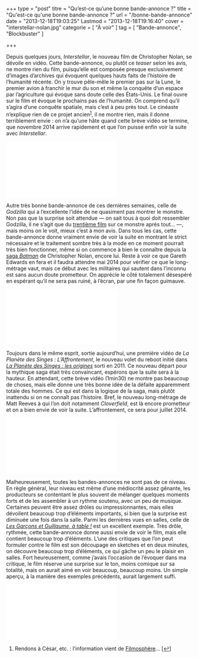 +++
type = "post"
titre = "Qu&rsquo;est-ce qu&rsquo;une bonne bande-annonce ?"
title = "Qu'est-ce qu'une bonne bande-annonce ?"
url = "/bonne-bande-annonce"
date = "2013-12-18T19:03:25"
Lastmod = "2013-12-18T19:16:40"
cover = "interstellar-nolan.jpg"
categorie = [ "À voir" ]
tag = [ "Bande-annonce", "Blockbuster" ]

+++

<p>Depuis quelques jours, <em>Interstellar</em>, le nouveau film de Christopher Nolan, se dévoile en vidéo. Cette bande-annonce, ou plutôt ce <em>teaser</em> selon les avis, ne montre rien du film, puisqu’elle est composée presque exclusivement d’images d’archives qui évoquent quelques hauts faits de l’histoire de l’humanité récente. On y trouve pêle-mêle le premier pas sur la Lune, le premier avion à franchir le mur du son et même la conquête d’un espace par l’agriculture qui évoque sans doute celle des États-Unis. Le final ouvre sur le film et évoque le prochains pas de l’humanité. On comprend qu’il s’agira d’une conquête spatiale, mais c’est à peu près tout. Le cinéaste n’explique rien de ce projet ancien<sup><a href="#footnote_0_10747" id="identifier_0_10747" class="footnote-link footnote-identifier-link" title="Rendons &agrave; C&eacute;sar, etc. : l&rsquo;information vient de Filmosph&egrave;re&hellip;">1</a></sup>, il ne montre rien, mais il donne terriblement envie : on n’a qu’une hâte quand cette brève vidéo se termine, que novembre 2014 arrive rapidement et que l’on puisse enfin voir la suite avec <em>Interstellar</em>.</p>
<div class="video-container"><iframe class="aligncenter" src="//www.youtube.com/embed/jWyRrUhLEaw" frameborder="0" allowfullscreen></iframe></div>
<p>Autre très bonne bande-annonce de ces dernières semaines, celle de <em>Godzilla</em> qui a l’excellente l’idée de ne quasiment pas montrer le monstre. Non pas que la surprise soit attendue — on sait tous à quoi doit ressembler Godzilla, il ne s’agit que du <a href="http://fr.wikipedia.org/wiki/Godzilla">trentième film</a> sur ce monstre après tout… —, mais moins on le voit, mieux c’est à mon avis. Dans tous les cas, cette bande-annonce donne vraiment envie de voir la suite en montrant le strict nécessaire et le traitement sombre très à la mode en ce moment pourrait très bien fonctionner, même si on commence à bien le connaître depuis la <a href="http://voiretmanger.fr/saga/batman-christopher-nolan/">saga <em>Batman</em></a> de Christopher Nolan, encore lui. Reste à voir ce que Gareth Edwards en fera et il faudra attendre mai 2014 pour vérifier ce que le long-métrage vaut, mais ce début avec les militaires qui sautent dans l’inconnu est sans aucun doute prometteur. On apprécie le côté totalement désespéré en espérant qu’il ne sera pas ruiné, à l’écran, par une fin façon guimauve.</p>
<div class="video-container"><iframe class="aligncenter" src="//www.youtube.com/embed/kOG3LNZNO48" frameborder="0" allowfullscreen></iframe></div>
<p>Toujours dans le même esprit, sortie aujourd’hui, une première vidéo de <em>La Planète des Singes : L’Affrontement</em>, le nouveau volet du reboot initié dans <a href="http://voiretmanger.fr/planete-singes-origines-wyatt/" title="La Planète des Singes : les origines, Rupert Wyatt"><em>La Planète des Singes : les origines</em></a> sorti en 2011. Ce nouveau départ pour la mythique saga était très convaincant, espérons que la suite sera à la hauteur. En attendant, cette brève vidéo (1min30) ne montre pas beaucoup de choses, mais elle donne une très bonne idée de la défaite apparemment totale des hommes. Ce qui est dans la logique de la saga, mais plutôt inattendu si on ne connaît pas l’histoire. Bref, le nouveau long-métrage de Matt Reeves à qui l’on doit notamment <em>Cloverfield</em>, est là encore prometteur et on a bien envie de voir la suite. L’affrontement, ce sera pour juillet 2014. </p>
<div class="video-container"><iframe class="aligncenter" src="//www.youtube.com/embed/gxoguU2WdLg" frameborder="0" allowfullscreen></iframe></div>
<p>Malheureusement, toutes les bandes-annonces ne sont pas de ce niveau. En règle général, leur niveau est même d’une médiocrité assez gênante, les producteurs se contentant le plus souvent de mélanger quelques moments forts et de les assembler à un rythme soutenu, avec un peu de musique. Certaines peuvent être assez drôles ou impressionnantes, mais elles dévoilent beaucoup trop d’éléments importants, si bien que la surprise est diminuée une fois dans la salle. Parmi les dernières vues en salles, celle de <a href="http://voiretmanger.fr/garcons-guillaume-table-gallienne/" title="Les Garçons et Guillaume, à table !, Guillaume Gallienne"><em>Les Garçons et Guillaume, à table !</em></a> est un excellent exemple. Très drôle, rythmée, cette bande-annonce donne aussi envie de voir le film, mais elle contient beaucoup trop d’éléments. L’une des critiques que l’on peut formuler contre le film est son découpage en sketches et en deux minutes, on découvre beaucoup trop d’éléments, ce qui gâche un peu le plaisir en salles. Fort heureusement, comme j’avais l’occasion de l’évoquer dans ma critique, le film réserve une surprise sur le ton, moins comique sur sa totalité, mais on aurait aimé en voir beaucoup, beaucoup moins. Un simple aperçu, à la manière des exemples précédents, aurait largement suffi. </p>
<div class="video-container"><iframe class="aligncenter" src="//www.youtube.com/embed/t6ED2tWZJGc" frameborder="0" allowfullscreen></iframe></div>
<ol class="footnotes"><li id="footnote_0_10747" class="footnote">Rendons à César, etc. : l’information vient de <a href="http://www.filmosphere.com/2013/12/interstellar-le-nouveau-mystere-de-christopher-nolan/">Filmosphère</a>… [<a href="#identifier_0_10747" class="footnote-link footnote-back-link">&#8617;</a>]</li></ol>

